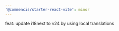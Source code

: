 ```yaml
---
'@commencis/starter-react-vite': minor
---
```


feat: update i18next to v24 by using local translations
